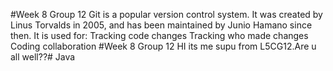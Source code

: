 #Week 8 Group 12
Git is a popular version control system. It was created by Linus Torvalds in 2005, and has been maintained by Junio Hamano since then.
It is used for:
Tracking code changes
Tracking who made changes
Coding collaboration
#Week 8 Group 12
HI its me supu from L5CG12.Are u all well??#   J a v a  
 
